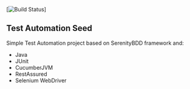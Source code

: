 [![Build Status](https://dev.azure.com/kamkutkowski/kamkutkowski/_apis/build/status/kamilkutkowski.test-automation-demo-framework?branchName=master)]
## Test Automation Seed
Simple Test Automation project based on SerenityBDD framework and:
* Java
* JUnit
* CucumberJVM
* RestAssured
* Selenium WebDriver
